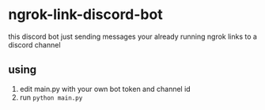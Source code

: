 # ngrok-link-discord-bot
this discord bot just sending messages your already running ngrok links to a discord channel 

## using
1. edit main.py with your own bot token and channel id
2. run `python main.py`
